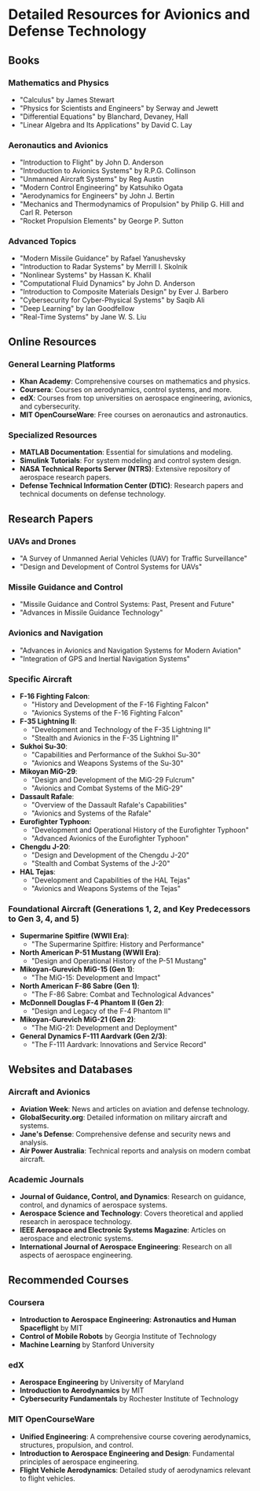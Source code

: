 # Detailed Resources for Avionics and Defense Technology

## Books

### Mathematics and Physics
- "Calculus" by James Stewart
- "Physics for Scientists and Engineers" by Serway and Jewett
- "Differential Equations" by Blanchard, Devaney, Hall
- "Linear Algebra and Its Applications" by David C. Lay

### Aeronautics and Avionics
- "Introduction to Flight" by John D. Anderson
- "Introduction to Avionics Systems" by R.P.G. Collinson
- "Unmanned Aircraft Systems" by Reg Austin
- "Modern Control Engineering" by Katsuhiko Ogata
- "Aerodynamics for Engineers" by John J. Bertin
- "Mechanics and Thermodynamics of Propulsion" by Philip G. Hill and Carl R. Peterson
- "Rocket Propulsion Elements" by George P. Sutton

### Advanced Topics
- "Modern Missile Guidance" by Rafael Yanushevsky
- "Introduction to Radar Systems" by Merrill I. Skolnik
- "Nonlinear Systems" by Hassan K. Khalil
- "Computational Fluid Dynamics" by John D. Anderson
- "Introduction to Composite Materials Design" by Ever J. Barbero
- "Cybersecurity for Cyber-Physical Systems" by Saqib Ali
- "Deep Learning" by Ian Goodfellow
- "Real-Time Systems" by Jane W. S. Liu

## Online Resources

### General Learning Platforms
- **Khan Academy**: Comprehensive courses on mathematics and physics.
- **Coursera**: Courses on aerodynamics, control systems, and more.
- **edX**: Courses from top universities on aerospace engineering, avionics, and cybersecurity.
- **MIT OpenCourseWare**: Free courses on aeronautics and astronautics.

### Specialized Resources
- **MATLAB Documentation**: Essential for simulations and modeling.
- **Simulink Tutorials**: For system modeling and control system design.
- **NASA Technical Reports Server (NTRS)**: Extensive repository of aerospace research papers.
- **Defense Technical Information Center (DTIC)**: Research papers and technical documents on defense technology.

## Research Papers

### UAVs and Drones
- "A Survey of Unmanned Aerial Vehicles (UAV) for Traffic Surveillance"
- "Design and Development of Control Systems for UAVs"

### Missile Guidance and Control
- "Missile Guidance and Control Systems: Past, Present and Future"
- "Advances in Missile Guidance Technology"

### Avionics and Navigation
- "Advances in Avionics and Navigation Systems for Modern Aviation"
- "Integration of GPS and Inertial Navigation Systems"

### Specific Aircraft
- **F-16 Fighting Falcon**:
  - "History and Development of the F-16 Fighting Falcon"
  - "Avionics Systems of the F-16 Fighting Falcon"
- **F-35 Lightning II**:
  - "Development and Technology of the F-35 Lightning II"
  - "Stealth and Avionics in the F-35 Lightning II"
- **Sukhoi Su-30**:
  - "Capabilities and Performance of the Sukhoi Su-30"
  - "Avionics and Weapons Systems of the Su-30"
- **Mikoyan MiG-29**:
  - "Design and Development of the MiG-29 Fulcrum"
  - "Avionics and Combat Systems of the MiG-29"
- **Dassault Rafale**:
  - "Overview of the Dassault Rafale's Capabilities"
  - "Avionics and Systems of the Rafale"
- **Eurofighter Typhoon**:
  - "Development and Operational History of the Eurofighter Typhoon"
  - "Advanced Avionics of the Eurofighter Typhoon"
- **Chengdu J-20**:
  - "Design and Development of the Chengdu J-20"
  - "Stealth and Combat Systems of the J-20"
- **HAL Tejas**:
  - "Development and Capabilities of the HAL Tejas"
  - "Avionics and Weapons Systems of the Tejas"

### Foundational Aircraft (Generations 1, 2, and Key Predecessors to Gen 3, 4, and 5)
- **Supermarine Spitfire (WWII Era)**:
  - "The Supermarine Spitfire: History and Performance"
- **North American P-51 Mustang (WWII Era)**:
  - "Design and Operational History of the P-51 Mustang"
- **Mikoyan-Gurevich MiG-15 (Gen 1)**:
  - "The MiG-15: Development and Impact"
- **North American F-86 Sabre (Gen 1)**:
  - "The F-86 Sabre: Combat and Technological Advances"
- **McDonnell Douglas F-4 Phantom II (Gen 2)**:
  - "Design and Legacy of the F-4 Phantom II"
- **Mikoyan-Gurevich MiG-21 (Gen 2)**:
  - "The MiG-21: Development and Deployment"
- **General Dynamics F-111 Aardvark (Gen 2/3)**:
  - "The F-111 Aardvark: Innovations and Service Record"

## Websites and Databases

### Aircraft and Avionics
- **Aviation Week**: News and articles on aviation and defense technology.
- **GlobalSecurity.org**: Detailed information on military aircraft and systems.
- **Jane's Defense**: Comprehensive defense and security news and analysis.
- **Air Power Australia**: Technical reports and analysis on modern combat aircraft.

### Academic Journals
- **Journal of Guidance, Control, and Dynamics**: Research on guidance, control, and dynamics of aerospace systems.
- **Aerospace Science and Technology**: Covers theoretical and applied research in aerospace technology.
- **IEEE Aerospace and Electronic Systems Magazine**: Articles on aerospace and electronic systems.
- **International Journal of Aerospace Engineering**: Research on all aspects of aerospace engineering.

## Recommended Courses

### Coursera
- **Introduction to Aerospace Engineering: Astronautics and Human Spaceflight** by MIT
- **Control of Mobile Robots** by Georgia Institute of Technology
- **Machine Learning** by Stanford University

### edX
- **Aerospace Engineering** by University of Maryland
- **Introduction to Aerodynamics** by MIT
- **Cybersecurity Fundamentals** by Rochester Institute of Technology

### MIT OpenCourseWare
- **Unified Engineering**: A comprehensive course covering aerodynamics, structures, propulsion, and control.
- **Introduction to Aerospace Engineering and Design**: Fundamental principles of aerospace engineering.
- **Flight Vehicle Aerodynamics**: Detailed study of aerodynamics relevant to flight vehicles.
